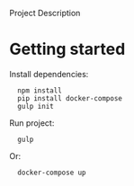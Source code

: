 Project Description


# Getting started

Install dependencies:

```
  npm install
  pip install docker-compose
  gulp init
```

Run project:

```
  gulp
```

Or:

```
  docker-compose up
```
